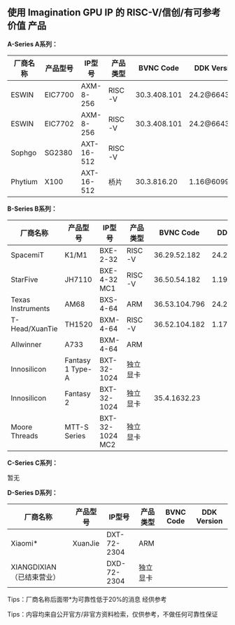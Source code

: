 ## 使用 Imagination GPU IP 的 RISC-V/信创/有可参考价值 产品



**A-Series A系列：**

| 厂商名称 | 产品型号 | IP型号     | 产品类型 | BVNC Code    | DDK Version  |
| -------- | -------- | ---------- | -------- | ------------ | ------------ |
| ESWIN    | EIC7700  | AXM-8-256  | RISC-V   | 30.3.408.101 | 24.2@6643903 |
| ESWIN    | EIC7702  | AXM-8-256  | RISC-V   | 30.3.408.101 | 24.2@6643903 |
| Sophgo   | SG2380   | AXT-16-512 | RISC-V   |              |              |
| Phytium  | X100     | AXT-16-512 | 桥片     | 30.3.816.20  | 1.16@6099580 |

**B-Series B系列：**

| 厂商名称          | 产品型号         | IP型号          | 产品类型 | BVNC Code     | DDK Version  |
| ----------------- | ---------------- | --------------- | -------- | ------------- | ------------ |
| SpacemiT          | K1/M1            | BXE-2-32        | RISC-V   | 36.29.52.182  | 24.2@6603887 |
| StarFive          | JH7110           | BXE-4-32 MC1    | RISC-V   | 36.50.54.182  | 1.19         |
| Texas Instruments | AM68             | BXS-4-64        | ARM      | 36.53.104.796 | 24.2@6643903 |
| T-Head/XuanTie    | TH1520           | BXM-4-64        | RISC-V   | 36.52.104.182 | 1.17@6210866 |
| Allwinner         | A733             | BXM-4-64        | ARM      |               |              |
| Innosilicon       | Fantasy 1 Type-A | BXT-32-1024     | 独立显卡 |               |              |
| Innosilicon       | Fantasy 2        | BXT-32-1024     | 独立显卡 | 35.4.1632.23  |              |
| Moore Threads     | MTT-S Series     | BXT-32-1024 MC2 | 独立显卡 |               |              |

**C-Series C系列：**

暂无

**D-Series D系列：**

| 厂商名称                  | 产品型号 | IP型号      | 产品类型 | BVNC Code | DDK Version |
| ------------------------- | -------- | ----------- | -------- | --------- | ----------- |
| Xiaomi*                   | XuanJie  | DXT-72-2304 | ARM      |           |             |
| XIANGDIXIAN（已结束营业） |          | DXD-72-2304 | 独立显卡 |           |             |





Tips：厂商名称后面带*为可靠性低于20%的消息 经供参考

Tips：内容均来自公开官方/非官方资料检索，仅供参考，不做任何可靠性保证
